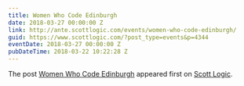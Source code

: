 ```yaml
---
title: Women Who Code Edinburgh
date: 2018-03-27 00:00:00 Z
link: http://ante.scottlogic.com/events/women-who-code-edinburgh/
guid: https://www.scottlogic.com/?post_type=events&p=4344
eventDate: 2018-03-27 00:00:00 Z
pubDateTime: 2018-03-22 10:22:28 Z
---
```


<p>The post <a rel="nofollow" href="http://ante.scottlogic.com/events/women-who-code-edinburgh/">Women Who Code Edinburgh</a> appeared first on <a rel="nofollow" href="http://ante.scottlogic.com">Scott Logic</a>.</p>